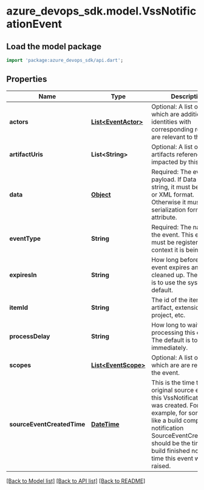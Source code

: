# azure_devops_sdk.model.VssNotificationEvent

## Load the model package
```dart
import 'package:azure_devops_sdk/api.dart';
```

## Properties
Name | Type | Description | Notes
------------ | ------------- | ------------- | -------------
**actors** | [**List&lt;EventActor&gt;**](EventActor.md) | Optional: A list of actors which are additional identities with corresponding roles that are relevant to the event. | [optional] [default to []]
**artifactUris** | **List&lt;String&gt;** | Optional: A list of artifacts referenced or impacted by this event. | [optional] [default to []]
**data** | [**Object**](.md) | Required: The event payload.  If Data is a string, it must be in Json or XML format.  Otherwise it must have a serialization format attribute. | [optional] [default to null]
**eventType** | **String** | Required: The name of the event.  This event must be registered in the context it is being fired. | [optional] [default to null]
**expiresIn** | **String** | How long before the event expires and will be cleaned up.  The default is to use the system default. | [optional] [default to null]
**itemId** | **String** | The id of the item, artifact, extension, project, etc. | [optional] [default to null]
**processDelay** | **String** | How long to wait before processing this event.  The default is to process immediately. | [optional] [default to null]
**scopes** | [**List&lt;EventScope&gt;**](EventScope.md) | Optional: A list of scopes which are are relevant to the event. | [optional] [default to []]
**sourceEventCreatedTime** | [**DateTime**](DateTime.md) | This is the time the original source event for this VssNotificationEvent was created.  For example, for something like a build completion notification SourceEventCreatedTime should be the time the build finished not the time this event was raised. | [optional] [default to null]

[[Back to Model list]](../README.md#documentation-for-models) [[Back to API list]](../README.md#documentation-for-api-endpoints) [[Back to README]](../README.md)


